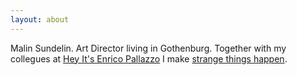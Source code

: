 ```yaml
---
layout: about
---
```

Malin Sundelin. Art Director living in Gothenburg. Together with my collegues at [Hey It's Enrico Pallazzo](http://www.heyitsenricopallazzo.se/) I make [strange things happen](http://www.heyitsenricopallazzo.se/cases/). 





